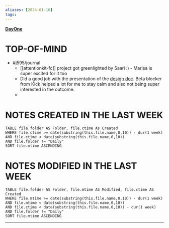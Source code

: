 ```yaml
---
aliases: [2024-01-16]
tags: 
---
```

**[DayOne](dayone://open?date=2024-01-16)**

# TOP-OF-MIND
- #j595/journal 
	- [[attentionkit-fc]] project got greenlighted by Saari :) - Marisa is super excited for it too
	- Did a good job with the presentation of the [design doc](https://quip-apple.com/EDZCA5mUXmwL). Beta blocker from Kick helped a lot for me to stay calm and also  not being super interested in the outcome.
	-

# NOTES CREATED IN THE LAST WEEK
``` dataview
TABLE file.folder AS Folder, file.ctime As Created
WHERE file.ctime >= date(substring(this.file.name,0,10)) - dur(1 week) 
AND file.ctime < date(substring(this.file.name,0,10)) 
AND file.folder != "Daily"
SORT file.mtime ASCENDING
```

# NOTES MODIFIED IN THE LAST WEEK
``` dataview
TABLE file.folder AS Folder, file.mtime AS Modified, file.ctime AS Created
WHERE file.mtime >= date(substring(this.file.name,0,10)) - dur(1 week)
AND file.mtime < date(substring(this.file.name,0,10))
AND file.ctime < date(substring(this.file.name,0,10)) - dur(1 week)
AND file.folder != "Daily"
SORT file.mtime ASCENDING
```
---
